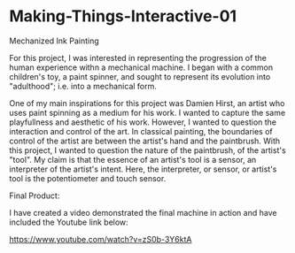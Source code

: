 # Making-Things-Interactive-01
Mechanized Ink Painting 

  For this project, I was interested in representing the progression of the human experience withn a mechanical machine. I began with a common children's toy, a paint spinner, and sought to represent its evolution into "adulthood"; i.e. into a mechanical form.

  One of my main inspirations for this project was Damien Hirst, an artist who uses paint spinning as a medium for his work. I wanted to capture the same playfullness and aesthetic of his work. However, I wanted to question the interaction and control of the art. In classical painting, the boundaries of control of the artist are between the artist's hand and the paintbrush. With this project, I wanted to question the nature of the paintbrush, of the artist's "tool". My claim is that the essence of an artist's tool is a sensor, an interpreter of the artist's intent. Here, the interpreter, or sensor, or artist's tool is the potentiometer and touch sensor. 

Final Product: 

I have created a video demonstrated the final machine in action and have included the Youtube link below: 

https://www.youtube.com/watch?v=zS0b-3Y6ktA

